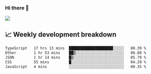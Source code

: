### Hi there 👋
<img align="center" src="https://github-readme-stats.vercel.app/api?username=Tumao727&show_icons=true&hide_title=true&theme=dracula" />


## 📈 Weekly development breakdown
<!--START_SECTION:waka-->

```txt
TypeScript   17 hrs 13 mins  ████████████████████░░░░░   80.39 %
Other        1 hr 53 mins    ██▒░░░░░░░░░░░░░░░░░░░░░░   08.80 %
JSON         1 hr 14 mins    █▒░░░░░░░░░░░░░░░░░░░░░░░   05.79 %
CSS          55 mins         █░░░░░░░░░░░░░░░░░░░░░░░░   04.29 %
JavaScript   4 mins          ░░░░░░░░░░░░░░░░░░░░░░░░░   00.35 %
```

<!--END_SECTION:waka-->